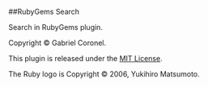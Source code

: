 ##RubyGems Search

Search in RubyGems plugin.


Copyright ©  Gabriel Coronel.

This plugin is released under the [MIT License](http://www.opensource.org/licenses/MIT).

The Ruby logo is Copyright © 2006, Yukihiro Matsumoto.
